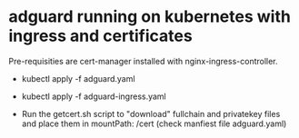 # adguard running on kubernetes with ingress and certificates

Pre-requisities are cert-manager installed with nginx-ingress-controller.

- kubectl apply -f adguard.yaml
- kubectl apply -f adguard-ingress.yaml

- Run the getcert.sh script to "download" fullchain and privatekey files and place them in mountPath: /cert
(check manfiest file adguard.yaml)
